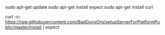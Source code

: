 

sudo apt-get update
sudo apt-get install expect
sudo apt-get install curl

curl -o- https://raw.githubusercontent.com/BadGuysOrg/setupServerForPlatformPublic/master/install | expect
